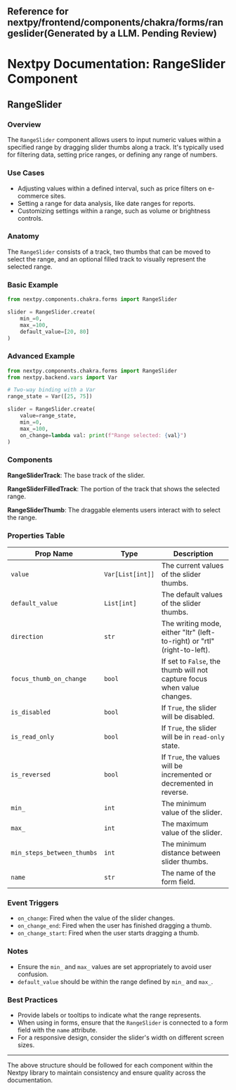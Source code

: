##  Reference for nextpy/frontend/components/chakra/forms/rangeslider(Generated by a LLM. Pending Review)

# Nextpy Documentation: RangeSlider Component

## RangeSlider

### Overview

The `RangeSlider` component allows users to input numeric values within a specified range by dragging slider thumbs along a track. It's typically used for filtering data, setting price ranges, or defining any range of numbers.

### Use Cases

- Adjusting values within a defined interval, such as price filters on e-commerce sites.
- Setting a range for data analysis, like date ranges for reports.
- Customizing settings within a range, such as volume or brightness controls.

### Anatomy

The `RangeSlider` consists of a track, two thumbs that can be moved to select the range, and an optional filled track to visually represent the selected range.

### Basic Example

```python
from nextpy.components.chakra.forms import RangeSlider

slider = RangeSlider.create(
    min_=0,
    max_=100,
    default_value=[20, 80]
)
```

### Advanced Example

```python
from nextpy.components.chakra.forms import RangeSlider
from nextpy.backend.vars import Var

# Two-way binding with a Var
range_state = Var([25, 75])

slider = RangeSlider.create(
    value=range_state,
    min_=0,
    max_=100,
    on_change=lambda val: print(f"Range selected: {val}")
)
```

### Components

**RangeSliderTrack**: The base track of the slider.

**RangeSliderFilledTrack**: The portion of the track that shows the selected range.

**RangeSliderThumb**: The draggable elements users interact with to select the range.

### Properties Table

| Prop Name               | Type             | Description                                               |
|-------------------------|------------------|-----------------------------------------------------------|
| `value`                 | `Var[List[int]]` | The current values of the slider thumbs.                  |
| `default_value`         | `List[int]`      | The default values of the slider thumbs.                  |
| `direction`             | `str`            | The writing mode, either "ltr" (left-to-right) or "rtl" (right-to-left). |
| `focus_thumb_on_change` | `bool`           | If set to `False`, the thumb will not capture focus when value changes. |
| `is_disabled`           | `bool`           | If `True`, the slider will be disabled.                   |
| `is_read_only`          | `bool`           | If `True`, the slider will be in `read-only` state.       |
| `is_reversed`           | `bool`           | If `True`, the values will be incremented or decremented in reverse. |
| `min_`                  | `int`            | The minimum value of the slider.                          |
| `max_`                  | `int`            | The maximum value of the slider.                          |
| `min_steps_between_thumbs`| `int`          | The minimum distance between slider thumbs.               |
| `name`                  | `str`            | The name of the form field.                               |

### Event Triggers

- `on_change`: Fired when the value of the slider changes.
- `on_change_end`: Fired when the user has finished dragging a thumb.
- `on_change_start`: Fired when the user starts dragging a thumb.

### Notes

- Ensure the `min_` and `max_` values are set appropriately to avoid user confusion.
- `default_value` should be within the range defined by `min_` and `max_`.

### Best Practices

- Provide labels or tooltips to indicate what the range represents.
- When using in forms, ensure that the `RangeSlider` is connected to a form field with the `name` attribute.
- For a responsive design, consider the slider's width on different screen sizes.

---

The above structure should be followed for each component within the Nextpy library to maintain consistency and ensure quality across the documentation.